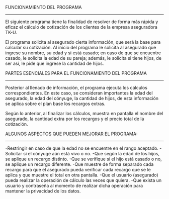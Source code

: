 FUNCIONAMIENTO DEL PROGRAMA
********************************************************************************************************************
El siguiente programa tiene la finalidad de resolver de forma más rápida y eficaz el cálculo de
cotización de los clientes de la empresa aseguradora TK-U.

El programa solicita al asegurado cierta información, que será la base para calcular su cotización.
Al inicio del programa le solicita al asegurado que ingrese su nombre, su edad y si está casado; en caso de 
que se encuentre casado, le solicita la edad de su pareja; además, le solicita si tiene hijos, de ser así, le
pide que ingrese la cantidad de hijos.

PARTES ESENCIALES PARA EL FUNCIONAMIENTO DEL PROGRAMA
****************************************************************************************
Posterior al llenado de información, el programa ejecuta los cálculos correspondientes.
En este caso, se consideran importantes la edad del asegurado, la edad del cónyuge, la cantidad de
hijos, de esta información se aplica sobre el plan base los recargos extras.

Según lo anterior, al finalizar los cálculos, muestra en pantalla el nombre del asegurado, 
la cantidad extra por los recargos y el precio total de la cotización.

ALGUNOS ASPECTOS QUE PUEDEN MEJORAR EL PROGRAMA:
*************************************************************************************
-Restringir en caso de que la edad no se encuentre en el rango aceptado.
-Solicitar si el cónyuge aún está vivo o no.
-Que según la edad de los hijos, se aplique un recargo distinto.
-Que se verifique si el hijo está casado o no, se aplique un recargo diferente.
-Que muestre de forma separado cada recargo para que el asegurado pueda verificar 
  cada recargo que se le aplica y que muestre el total en otra pantalla.
-Que el usuario (asegurado) pueda realizar la operación de cálculo las veces que quiera.
-Que exista un usuario y contraseña al momento de realizar dicha operación para mantener la
 privacidad de los datos.